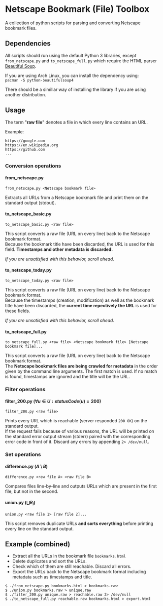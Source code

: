 # Netscape Bookmark (File) Toolbox

A collection of python scripts for parsing and converting Netscape bookmark files.

## Dependencies

All scripts should run using the default Python 3 libraries,
except `from_netscape.py` and `to_netscape_full.py` which require the HTML parser
[Beautiful Soup](https://en.wikipedia.org/wiki/Beautiful_Soup_(HTML_parser)).

If you are using Arch Linux, you can install the dependency using:  
`pacman -S python-beautifulsoup4`

There should be a simillar way of installing the library if you are using another distribution.

## Usage

The term "**raw file**" denotes a file in which every line contains an URL.

Example:

```
https://google.com
https://en.wikipedia.org
https://github.com
...
```

### Conversion operations

#### from_netscape.py

`from_netscape.py <Netscape bookmark file>`

Extracts all URLs from a Netscape bookmark file and print them on the
standard output (stdout).

#### to_netscape_basic.py

`to_netscape_basic.py <raw file>`

This script converts a raw file (URL on every line) back to the Netscape bookmark format.  
Because the bookmark title have been discarded, the URL is used for this field.
**Timestamps and other metadata is discarded.**

*If you are unsatisfied with this behavior, scroll ahead.*

#### to_netscape_today.py

`to_netscape_today.py <raw file>`

This script converts a raw file (URL on every line) back to the Netscape bookmark format.  
Because the timestamps (creation, modification) as well as the bookmark title have been discarded,
the **current time repectively the URL** is used for these fields.

*If you are unsatisfied with this behavior, scroll ahead.*

#### to_netscape_full.py

`to_netscape_full.py <raw file> <Netscape bookmark file> [Netscape bookmark file]...`

This script converts a raw file (URL on every line) back to the Netscape bookmark format.  
The **Netscape bookmark files are being crawled for metadata** in the order given by the
command line arguments. The first match is used. If no match is found, timestamps are ignored
and the title will be the URL.

### Filter operations

#### filter_200.py $(\forall u \in U: statusCode(u) = 200)$

`filter_200.py <raw file>`

Prints every URL which is reachable (server responded `200 OK`)
on the standard output.  
If the request fails because of various reasons, the URL will be printed on the
standard error output stream (stderr) paired with the corresponding error code
in front of it. Discard any errors by appending `2> /dev/null`.

### Set operations

#### difference.py $(A \setminus B)$

`difference.py <raw file A> <raw file B>`

Compares files line-by-line and outputs URLs which are present in
the first file, but not in the second.

#### union.py $(\bigcup R_i)$

`union.py <raw file 1> [raw file 2]...`

This script removes duplicate URLs **and sorts everything**
before printing every line on the standard output.

## Example (combined)

- Extract all the URLs in the bookmark file `bookmarks.html`
- Delete duplicates and sort the URLs.
- Check which of them are still reachable. Discard all errors.
- Export the URLs back to the Netscape bookmark format including metadata such as timestamps and title.

```
$ ./from_netscape.py bookmarks.html > bookmarks.raw
$ ./union.py bookmarks.raw > unique.raw
$ ./filter_200.py unique.raw > reachable.raw 2> /dev/null
$ ./to_netscape_full.py reachable.raw bookmarks.html > export.html
```
